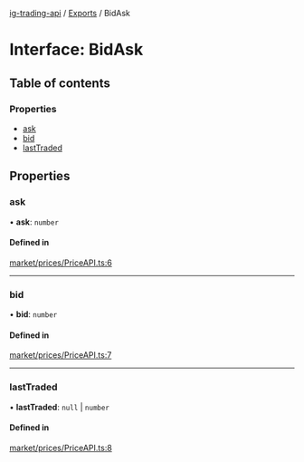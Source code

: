 [ig-trading-api](../README.md) / [Exports](../modules.md) / BidAsk

# Interface: BidAsk

## Table of contents

### Properties

- [ask](BidAsk.md#ask)
- [bid](BidAsk.md#bid)
- [lastTraded](BidAsk.md#lasttraded)

## Properties

### ask

• **ask**: `number`

#### Defined in

[market/prices/PriceAPI.ts:6](https://github.com/bennycode/ig-trading-api/blob/0c7d281/src/market/prices/PriceAPI.ts#L6)

---

### bid

• **bid**: `number`

#### Defined in

[market/prices/PriceAPI.ts:7](https://github.com/bennycode/ig-trading-api/blob/0c7d281/src/market/prices/PriceAPI.ts#L7)

---

### lastTraded

• **lastTraded**: `null` \| `number`

#### Defined in

[market/prices/PriceAPI.ts:8](https://github.com/bennycode/ig-trading-api/blob/0c7d281/src/market/prices/PriceAPI.ts#L8)

